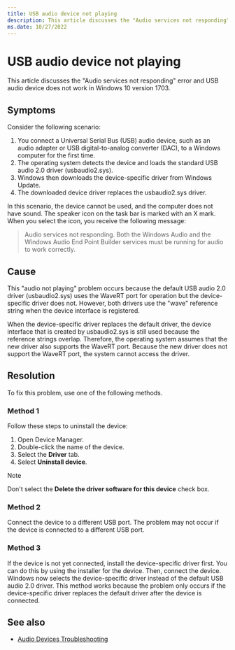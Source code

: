 ```yaml
---
title: USB audio device not playing
description: This article discusses the "Audio services not responding" error.
ms.date: 10/27/2022
---
```


# USB audio device not playing

This article discusses the "Audio services not responding" error and USB audio device does not work in Windows 10 version 1703.

## Symptoms

Consider the following scenario:

1. You connect a Universal Serial Bus (USB) audio device, such as an audio adapter or USB digital-to-analog converter (DAC), to a Windows computer for the first time.
2. The operating system detects the device and loads the standard USB audio 2.0 driver (usbaudio2.sys).
3. Windows then downloads the device-specific driver from Windows Update.
4. The downloaded device driver replaces the usbaudio2.sys driver.

In this scenario, the device cannot be used, and the computer does not have sound. The speaker icon on the task bar is marked with an X mark. When you select the icon, you receive the following message:

> Audio services not responding. Both the Windows Audio and the Windows Audio End Point Builder services must be running for audio to work correctly.

## Cause

This "audio not playing" problem occurs because the default USB audio 2.0 driver (usbaudio2.sys) uses the WaveRT port for operation but the device-specific driver does not. However, both drivers use the "wave" reference string when the device interface is registered.

When the device-specific driver replaces the default driver, the device interface that is created by usbaudio2.sys is still used because the reference strings overlap. Therefore, the operating system assumes that the new driver also supports the WaveRT port. Because the new driver does not support the WaveRT port, the system cannot access the driver.

## Resolution

To fix this problem, use one of the following methods.

### Method 1

Follow these steps to uninstall the device:

1. Open Device Manager.
1. Double-click the name of the device.
1. Select the **Driver** tab.
1. Select **Uninstall device**.

> [!NOTE]
> Don't select the **Delete the driver software for this device** check box.

### Method 2

Connect the device to a different USB port. The problem may not occur if the device is connected to a different USB port.

### Method 3

If the device is not yet connected, install the device-specific driver first. You can do this by using the installer for the device. Then, connect the device. Windows now selects the device-specific driver instead of the default USB audio 2.0 driver. This method works because the problem only occurs if the device-specific driver replaces the default driver after the device is connected.

## See also

- [Audio Devices Troubleshooting](audio-devices-troubleshooting.md)
